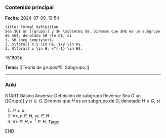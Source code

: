 ### Contenido principal

**Fecha:** 2024-07-09, 19:54

```ad-formal
title: Formal definition
Sea $G$ un [[grupo]] y $H \subseteq G$. Diremos que $H$ es un subgrupo de $G$, denotado $H \le G$, si
1. $H \neq \emptyset$.
2. $\forall x,y \in H$, $xy \in H$.
3. $\forall x \in H, x^{-1} \in H$.
```

^81803b

**Tema:** [[Teoría de grupos#5. Subgrupo.]]

---
### Anki

START
Básico
Anverso: Definición de subgrupo
Reverso: Sea $G$ un [[Grupo]] y $H \subseteq G$. Diremos que $H$ es un subgrupo de $G$, denotado $H \le G$, si
1. $H \neq \emptyset$.
2. $\forall x,y \in H$, $xy \in H$.
3. $\forall x \in H, x^{-1} \in H$.
Tags:
<!--ID: 1727339263699-->
END

